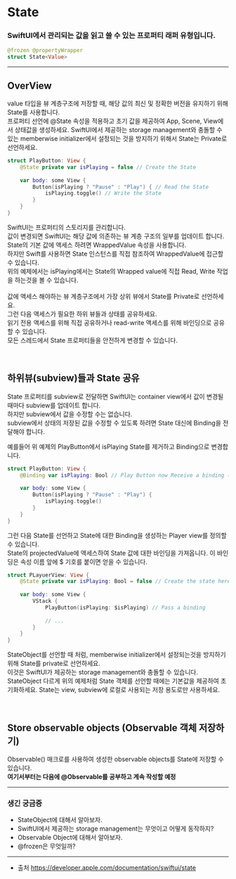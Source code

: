 # State
### SwiftUI에서 관리되는 값을 읽고 쓸 수 있는 프로퍼티 래퍼 유형입니다.

```Swift
@frozen @propertyWrapper
struct State<Value>
```

---

## OverView
value 타입을 뷰 계층구조에 저장할 때, 해당 값의 최신 및 정확한 버전을 유지하기 위해 State를 사용합니다.  
프로퍼티 선언에 @State 속성을 적용하고 초기 값을 제공하여 App, Scene, View에서 상태값을 생성하세요.
SwiftUI에서 제공하는 storage management와 충돌할 수 있는 memberwise initializer에서 설정되는 것을 방지하기 위해서 State는 Private로 선언하세요.  

```Swift
struct PlayButton: View {
    @State private var isPlaying = false // Create the State
    
    var body: some View {
        Button(isPlaying ? "Pause" : "Play") { // Read the State
            isPlaying.toggle() // Write the State
        }
    }
}
```
SwiftUI는 프로퍼티의 스토리지를 관리합니다.  
값이 변경되면 SwiftUI는 해당 값에 의존하는 뷰 계층 구조의 일부를 업데이트 합니다.  
State의 기본 값에 액세스 하려면 WrappedValue 속성을 사용합니다.  
하지만 Swift를 사용하면 State 인스턴스를 직접 참조하여 WrappedValue에 접근할 수 있습니다.  
위의 예제에서는 isPlaying에서는 State의 Wrapped value에 직접 Read, Write 작업을 하는것을 볼 수 있습니다.  
<br/>
값에 액세스 해야하는 뷰 계층구조에서 가장 상위 뷰에서 State를 Private로 선언하세요.  
그런 다음 액세스가 필요한 하위 뷰들과 상태를 공유하세요.  
읽기 전용 액세스를 위해 직접 공유하거나 read-write 액세스를 위해 바인딩으로 공유할 수 있습니다.  
모든 스레드에서 State 프로퍼티들을 안전하게 변경할 수 있습니다.

<br/>


## 하위뷰(subview)들과 State 공유
State 프로퍼티를 subview로 전달하면 SwiftUI는 container view에서 값이 변경될때마다 subview를 업데이트 합니다.  
하지만 subview에서 값을 수정할 수는 없습니다.  
subview에서 상태의 저장된 값을 수정할 수 있도록 하려면 State 대신에 Binding을 전달해야 합니다.  

예를들어 위 예제의 PlayButton에서 isPlaying State를 제거하고 Binding으로 변경합니다.

```Swift
struct PlayButton: View {
    @Binding var isPlaying: Bool // Play Button now Receive a binding (default 값 있으면 오류발생.)
    
    var body: some View {
        Button(isPlaying ? "Pause" : "Play") {
            isPlaying.toggle()
        }
    }
}
```
그런 다음 State를 선언하고 State에 대한 Binding을 생성하는 Player view를 정의할 수 있습니다.  
State의 projectedValue에 액세스하여 State 값에 대한 바인딩을 가져옵니다. 이 바인딩은 속성 이름 앞에 $ 기호를 붙이면 얻을 수 있습니다.

```Swift
struct PLayuerView: View {
    @State private var isPlaying: Bool = false // Create the state here now
    
    var body: some View {
        VStack {
            PlayButton(isPlaying: $isPlaying) // Pass a binding
            
            // ...
        }
    }
}
```
StateObject를 선언할 때 처럼, memberwise initializer에서 설정되는것을 방지하기 위해 State를 private로 선언하세요.  
이것은 SwiftUI가 제공하는 storage management와 충돌할 수 있습니다.  
StateObject 다르게 위의 예제처럼 State 객체를 선언할 때에는 기본값을 제공하여 초기화하세요.
State는 view, subview에 로컬로 사용되는 저장 용도로만 사용하세요.

<br/>

## Store observable objects (Observable 객체 저장하기)  
Observable() 매크로를 사용하여 생성한 observable objects를 State에 저장할 수 있습니다.   
<b>여기서부터는 다음에 @Observable를 공부하고 계속 작성할 예정</b>


--- 
### 생긴 궁금증
- StateObject에 대해서 알아보자.
- SwiftUI에서 제공하는 storage management는 무엇이고 어떻게 동작하지?  
- Observable Object에 대해서 알아보자.
- @frozen은 무엇일까?

---
- 출처 https://developer.apple.com/documentation/swiftui/state
